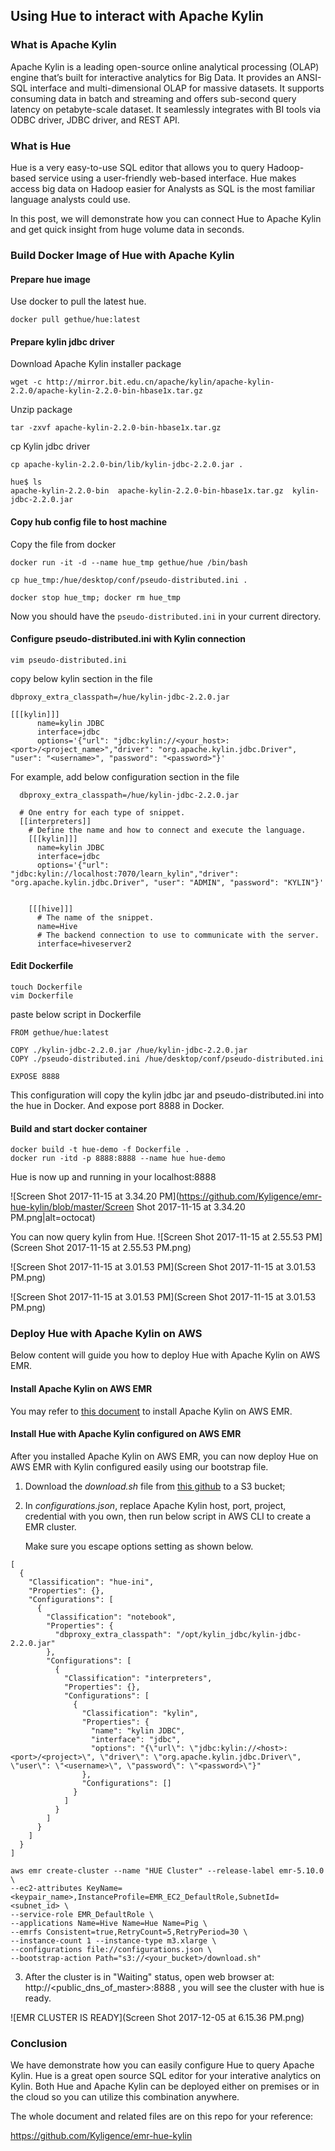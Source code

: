 ## Using Hue to interact with Apache Kylin

### What is Apache Kylin

Apache Kylin is a leading open-source online analytical processing (OLAP) engine that’s built for interactive
analytics for Big Data. It provides an ANSI-SQL interface and multi-dimensional OLAP for massive datasets. It supports consuming data in batch and streaming and offers sub-second query latency on petabyte-scale dataset. It seamlessly integrates with BI tools via ODBC driver, JDBC driver, and REST API.

### What is Hue

Hue is a very easy-to-use SQL editor that allows you to query Hadoop-based service using a user-friendly web-based interface. Hue makes access big data on Hadoop easier for Analysts as SQL is the most familiar language analysts could use.

In this post, we will demonstrate how you can connect Hue to Apache Kylin and get quick insight from huge volume data in seconds.

### Build Docker Image of Hue with Apache Kylin

#### Prepare hue image

Use docker to pull the latest hue.

```
docker pull gethue/hue:latest
```

#### Prepare kylin jdbc driver

Download Apache Kylin installer package

```
wget -c http://mirror.bit.edu.cn/apache/kylin/apache-kylin-2.2.0/apache-kylin-2.2.0-bin-hbase1x.tar.gz
```

Unzip package

```
tar -zxvf apache-kylin-2.2.0-bin-hbase1x.tar.gz
```

cp Kylin jdbc driver

```
cp apache-kylin-2.2.0-bin/lib/kylin-jdbc-2.2.0.jar .
```

```
hue$ ls
apache-kylin-2.2.0-bin  apache-kylin-2.2.0-bin-hbase1x.tar.gz  kylin-jdbc-2.2.0.jar
```

#### Copy hub config file to host machine

Copy the file from docker

```
docker run -it -d --name hue_tmp gethue/hue /bin/bash
```

```
cp hue_tmp:/hue/desktop/conf/pseudo-distributed.ini .
```

```
docker stop hue_tmp; docker rm hue_tmp
```

Now you should have the `pseudo-distributed.ini` in your current directory.

#### Configure pseudo-distributed.ini with Kylin connection

```
vim pseudo-distributed.ini
```

copy below kylin section in the file

```
dbproxy_extra_classpath=/hue/kylin-jdbc-2.2.0.jar

[[[kylin]]]
      name=kylin JDBC
      interface=jdbc
      options='{"url": "jdbc:kylin://<your_host>:<port>/<project_name>","driver": "org.apache.kylin.jdbc.Driver", "user": "<username>", "password": "<password>"}'

```

For example, add below configuration section in the file

```
  dbproxy_extra_classpath=/hue/kylin-jdbc-2.2.0.jar

  # One entry for each type of snippet.
  [[interpreters]]
    # Define the name and how to connect and execute the language.
    [[[kylin]]]
      name=kylin JDBC
      interface=jdbc
      options='{"url": "jdbc:kylin://localhost:7070/learn_kylin","driver": "org.apache.kylin.jdbc.Driver", "user": "ADMIN", "password": "KYLIN"}'


    [[[hive]]]
      # The name of the snippet.
      name=Hive
      # The backend connection to use to communicate with the server.
      interface=hiveserver2
```

#### Edit Dockerfile

```
touch Dockerfile
vim Dockerfile
```

paste below script in Dockerfile

```
FROM gethue/hue:latest

COPY ./kylin-jdbc-2.2.0.jar /hue/kylin-jdbc-2.2.0.jar
COPY ./pseudo-distributed.ini /hue/desktop/conf/pseudo-distributed.ini

EXPOSE 8888
```

This configuration will copy the kylin jdbc jar and pseudo-distributed.ini into the hue in Docker. And expose port 8888 in Docker.

#### Build and start docker container

```
docker build -t hue-demo -f Dockerfile .
docker run -itd -p 8888:8888 --name hue hue-demo
```

Hue is now up and running in your localhost:8888

![Screen Shot 2017-11-15 at 3.34.20 PM](https://github.com/Kyligence/emr-hue-kylin/blob/master/Screen Shot 2017-11-15 at 3.34.20 PM.png|alt=octocat)

You can now query kylin from Hue. ![Screen Shot 2017-11-15 at 2.55.53 PM](Screen Shot 2017-11-15 at 2.55.53 PM.png)

![Screen Shot 2017-11-15 at 3.01.53 PM](Screen Shot 2017-11-15 at 3.01.53 PM.png)

![Screen Shot 2017-11-15 at 3.01.53 PM](Screen Shot 2017-11-15 at 3.01.53 PM.png)

### Deploy Hue with Apache Kylin on AWS
Below content will guide you how to deploy Hue with Apache Kylin on AWS EMR.

#### Install Apache Kylin on AWS EMR

You may refer to [this document](http://kylin.apache.org/docs21/install/kylin_aws_emr.html) to install Apache Kylin on AWS EMR.

#### Install Hue with Apache Kylin configured on AWS EMR

After you installed Apache Kylin on AWS EMR, you can now deploy Hue on AWS EMR with Kylin configured easily using our bootstrap file. 

1. Download the *download.sh* file from [this github](https://github.com/Kyligence/emr-hue-kylin) to a S3 bucket;


2. In *configurations.json*, replace Apache Kylin host, port, project, credential with you own, then run below script in AWS CLI to create a EMR cluster.

   Make sure you escape options setting as shown below. 

```
[
  {
    "Classification": "hue-ini",
    "Properties": {},
    "Configurations": [
      {
        "Classification": "notebook",
        "Properties": {
          "dbproxy_extra_classpath": "/opt/kylin_jdbc/kylin-jdbc-2.2.0.jar"
        },
        "Configurations": [
          {
            "Classification": "interpreters",
            "Properties": {},
            "Configurations": [
              {
                "Classification": "kylin",
                "Properties": {
                  "name": "kylin JDBC",
                  "interface": "jdbc",
                  "options": "{\"url\": \"jdbc:kylin://<host>:<port>/<project>\", \"driver\": \"org.apache.kylin.jdbc.Driver\", \"user\": \"<username>\", \"password\": \"<password>\"}"
                },
                "Configurations": []
              }
            ]
          }
        ]
      }
    ]
  }
]
```

```
aws emr create-cluster --name "HUE Cluster" --release-label emr-5.10.0 \
--ec2-attributes KeyName=<keypair_name>,InstanceProfile=EMR_EC2_DefaultRole,SubnetId=<subnet_id> \
--service-role EMR_DefaultRole \
--applications Name=Hive Name=Hue Name=Pig \
--emrfs Consistent=true,RetryCount=5,RetryPeriod=30 \
--instance-count 1 --instance-type m3.xlarge \
--configurations file://configurations.json \
--bootstrap-action Path="s3://<your_bucket>/download.sh"
```

3. After the cluster is in "Waiting" status, open web browser at: http://<public_dns_of_master>:8888 , you will see the cluster with hue is ready.

![EMR CLUSTER IS READY](Screen Shot 2017-12-05 at 6.15.36 PM.png)

### Conclusion

We have demonstrate how you can easily configure Hue to query Apache Kylin. Hue is a great open source SQL editor for your interative analytics on Kylin.  Both Hue and Apache Kylin can be deployed either on premises or in the cloud so you can utilize this combination anywhere. 

The whole document and related files are on this repo for your reference:

https://github.com/Kyligence/emr-hue-kylin


